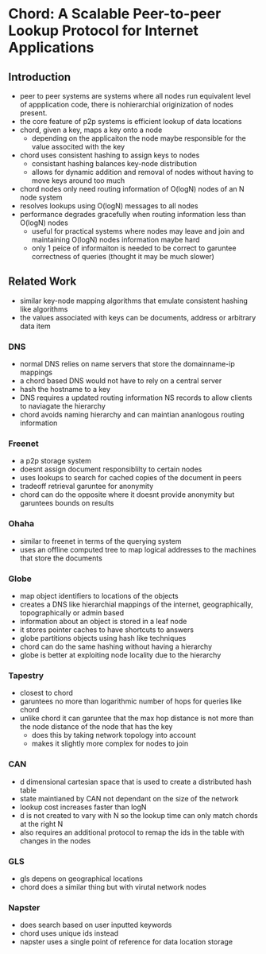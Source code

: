 # Chord: A Scalable Peer-to-peer Lookup Protocol for Internet Applications

## Introduction
- peer to peer systems are systems where all nodes run equivalent level of appplication code, 
there is nohierarchial originization of nodes present.
- the core feature of p2p systems is efficient lookup of data locations
- chord, given a key, maps a key onto a node
    - depending on the applicaiton the node maybe responsible for the value associted with the key
- chord uses consistent hashing to assign keys to nodes
    - consistant hashing balances key-node distribution
    - allows for dynamic addition and removal of nodes without having to move keys around too much
- chord nodes only need routing information of O(logN) nodes of an N node system
- resolves lookups using O(logN) messages to all nodes
- performance degrades gracefully when routing information less than O(logN) nodes
    - useful for practical systems where nodes may leave and join and maintaining O(logN) 
    nodes information maybe hard
    - only 1 peice of informaiton is needed to be correct to garuntee correctness of 
    queries (thought it may be much slower)

## Related Work
- similar key-node mapping algorithms that emulate consistent hashing like algorithms
- the values associated with keys can be documents, address or arbitrary data item

### DNS
- normal DNS relies on name servers that store the domainname-ip mappings
- a chord based DNS would not have to rely on a central server
- hash the hostname to a key
- DNS requires a updated routing information NS records to allow clients to naviagate the hierarchy
- chord avoids naming hierarchy and can maintian ananlogous routing information

### Freenet
- a p2p storage system
- doesnt assign document responsiblilty to certain nodes
- uses lookups to search for cached copies of the document in peers
- tradeoff retrieval garuntee for anonymity
- chord can do the opposite where it doesnt provide anonymity but garuntees bounds on results

### Ohaha
- similar to freenet in terms of the querying system
- uses an offline computed tree to map logical addresses to the machines that store the documents

### Globe
- map object identifiers to locations of the objects
- creates a DNS like hierarchial mappings of the internet, geographically, 
topographically or admin based
- information about an object is stored in a leaf node
- it stores pointer caches to have shortcuts to answers
- globe partitions objects using hash like techniques
- chord can do the same hashing without having a hierarchy
- globe is better at exploiting node locality due to the hierarchy

### Tapestry
- closest to chord
- garuntees no more than logarithmic number of hops for queries like chord
- unlike chord it can garuntee that the max hop distance is not more than the node distance of 
the node that has the key
    - does this by taking network topology into account
    - makes it slightly more complex for nodes to join

### CAN
- d dimensional cartesian space that is used to create a distributed hash table
- state maintianed by CAN not dependant on the size of the network
- lookup cost increases faster than logN
- d is not created to vary with N so the lookup time can only match chords at the right N 
- also requires an additional protocol to remap the ids in the table with changes in the nodes

### GLS
- gls depens on geographical locations
- chord does a similar thing but with virutal network nodes

### Napster
- does search based on user inputted keywords
- chord uses unique ids instead
- napster uses a single point of reference for data location storage
